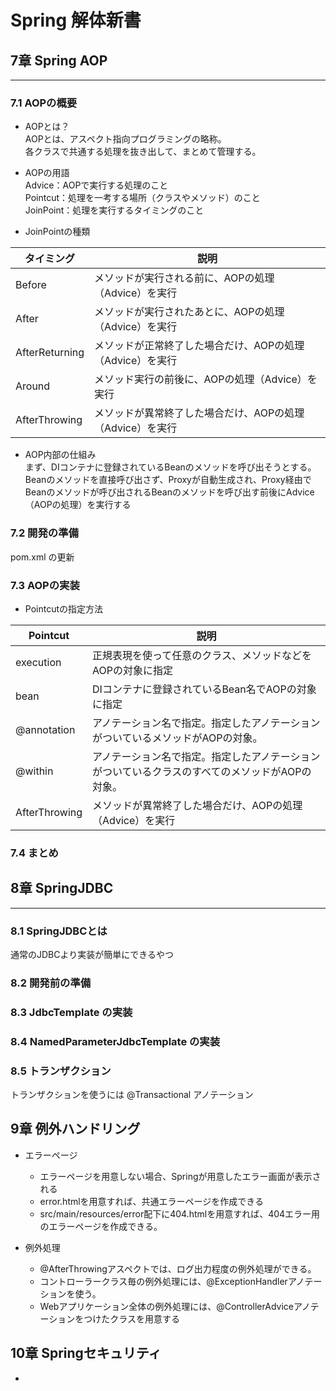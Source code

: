 # Spring 解体新書

## 7章 Spring AOP

***

### 7.1 AOPの概要
* AOPとは？ \
AOPとは、アスペクト指向プログラミングの略称。 \
各クラスで共通する処理を抜き出して、まとめて管理する。

* AOPの用語 \
Advice：AOPで実行する処理のこと \
Pointcut：処理を一考する場所（クラスやメソッド）のこと \
JoinPoint：処理を実行するタイミングのこと

* JoinPointの種類 

|タイミング|説明|
|---|---|
|Before|メソッドが実行される前に、AOPの処理（Advice）を実行|
|After|メソッドが実行されたあとに、AOPの処理（Advice）を実行|
|AfterReturning|メソッドが正常終了した場合だけ、AOPの処理（Advice）を実行|
|Around|メソッド実行の前後に、AOPの処理（Advice）を実行|
|AfterThrowing|メソッドが異常終了した場合だけ、AOPの処理（Advice）を実行|

* AOP内部の仕組み \
まず、DIコンテナに登録されているBeanのメソッドを呼び出そうとする。Beanのメソッドを直接呼び出さず、Proxyが自動生成され、Proxy経由でBeanのメソッドが呼び出されるBeanのメソッドを呼び出す前後にAdvice（AOPの処理）を実行する

### 7.2 開発の準備
pom.xml の更新

### 7.3 AOPの実装

* Pointcutの指定方法

|Pointcut|説明|
|---|---|
|execution|正規表現を使って任意のクラス、メソッドなどをAOPの対象に指定|
|bean|DIコンテナに登録されているBean名でAOPの対象に指定|
|@annotation|アノテーション名で指定。指定したアノテーションがついているメソッドがAOPの対象。|
|@within|アノテーション名で指定。指定したアノテーションがついているクラスのすべてのメソッドがAOPの対象。|
|AfterThrowing|メソッドが異常終了した場合だけ、AOPの処理（Advice）を実行|

### 7.4 まとめ

## 8章 SpringJDBC

***

### 8.1 SpringJDBCとは
通常のJDBCより実装が簡単にできるやつ

### 8.2 開発前の準備

### 8.3 JdbcTemplate の実装

### 8.4 NamedParameterJdbcTemplate の実装

### 8.5 トランザクション
トランザクションを使うには @Transactional アノテーション

## 9章 例外ハンドリング

* エラーページ
    * エラーページを用意しない場合、Springが用意したエラー画面が表示される
    * error.htmlを用意すれば、共通エラーページを作成できる
    * src/main/resources/error配下に404.htmlを用意すれば、404エラー用のエラーページを作成できる。

* 例外処理
    * @AfterThrowingアスペクトでは、ログ出力程度の例外処理ができる。
    * コントローラークラス毎の例外処理には、@ExceptionHandlerアノテーションを使う。
    * Webアプリケーション全体の例外処理には、@ControllerAdviceアノテーションをつけたクラスを用意する

## 10章 Springセキュリティ

* 